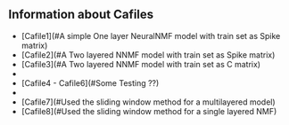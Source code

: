 ## Information about Cafiles

- [Cafile1](#A simple One layer NeuralNMF model with train set as Spike matrix)
- [Cafile2](#A Two layered NNMF model with train set as Spike matrix)
- [Cafile3](#A Two layered NNMF model with train set as C matrix)
- 
- [Cafile4 - Cafile6](#Some Testing ??)
-
- [Cafile7](#Used the sliding window method for a multilayered model)
- [Cafile8](#Used the sliding window method for a single layered NMF)
